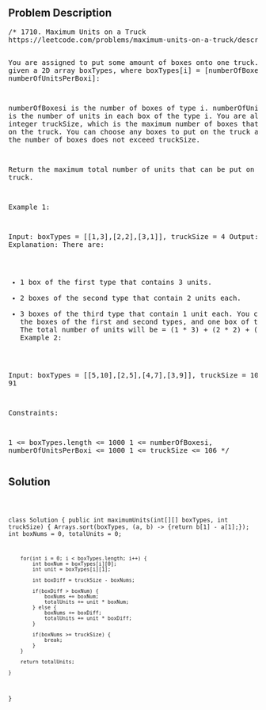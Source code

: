 <!--
<style>
  body { font-family: Arial, sans-serif; }
  .container { max-width: 400px; margin: auto; padding: 10px; }
  .comment-block { background-color: #f9f9f9; padding: 10px; border-left: 5px solid #ccc; max-width: 400px; margin: 20px auto; overflow-wrap: break-word; white-space: pre-wrap; }
  .code-block { background-color: #f4f4f4; padding: 10px; border: 1px solid #ddd; }
</style>
-->

<div class='container'>
<h2>Problem Description</h2>
<div class='comment-block'>
<pre>
/* 1710. Maximum Units on a Truck
https://leetcode.com/problems/maximum-units-on-a-truck/description/

You are assigned to put some amount of boxes onto one truck. 
You are given a 2D array boxTypes, 
where boxTypes[i] = [numberOfBoxesi, numberOfUnitsPerBoxi]:

numberOfBoxesi is the number of boxes of type i.
numberOfUnitsPerBoxi is the number of units in each box of the type i.
You are also given an integer truckSize, which is the maximum number 
of boxes that can be put on the truck. You can choose any boxes to put 
on the truck as long as the number of boxes does not exceed truckSize.

Return the maximum total number of units that can be put on the truck.

 

Example 1:

Input: boxTypes = [[1,3],[2,2],[3,1]], truckSize = 4
Output: 8
Explanation: There are:
- 1 box of the first type that contains 3 units.
- 2 boxes of the second type that contain 2 units each.
- 3 boxes of the third type that contain 1 unit each.
You can take all the boxes of the first and second types, 
and one box of the third type.
The total number of units will be = (1 * 3) + (2 * 2) + (1 * 1) = 8.
Example 2:

Input: boxTypes = [[5,10],[2,5],[4,7],[3,9]], truckSize = 10
Output: 91
 

Constraints:

1 <= boxTypes.length <= 1000
1 <= numberOfBoxesi, numberOfUnitsPerBoxi <= 1000
1 <= truckSize <= 106
*/
</pre>
</div>

<h2>Solution</h2>
<div class='code-block'>
<pre><code class='language-java'>

class Solution {
    public int maximumUnits(int[][] boxTypes, int truckSize) {
        Arrays.sort(boxTypes, (a, b) -> {return b[1] - a[1];});
        int boxNums = 0, totalUnits = 0;

        for(int i = 0; i < boxTypes.length; i++) {
            int boxNum = boxTypes[i][0];
            int unit = boxTypes[i][1];

            int boxDiff = truckSize - boxNums;

            if(boxDiff > boxNum) {
                boxNums += boxNum;
                totalUnits += unit * boxNum;
            } else {
                boxNums += boxDiff;
                totalUnits += unit * boxDiff;
            }

            if(boxNums >= truckSize) {
                break;
            }
        }

        return totalUnits;
        
    }
}</code></pre>
</div>
</div>
